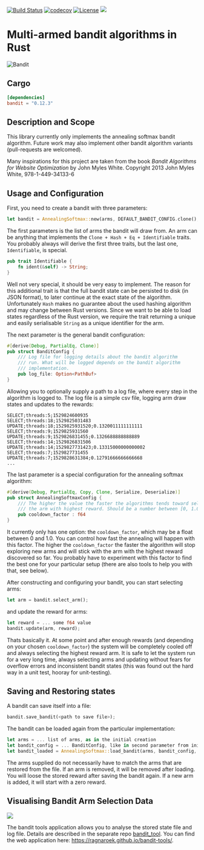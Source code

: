 [![Build Status](https://travis-ci.org/Ragnaroek/bandit.svg?branch=master)](https://travis-ci.org/Ragnaroek/bandit)
[![codecov](https://codecov.io/gh/Ragnaroek/bandit/branch/master/graph/badge.svg)](https://codecov.io/gh/Ragnaroek/bandit)
[![License](https://img.shields.io/badge/license-GPLv3-blue.svg)](https://github.com/Ragnaroek/bandit/blob/master/LICENSE)
[![](http://meritbadge.herokuapp.com/bandit)](https://crates.io/crates/bandit)

# Multi-armed bandit algorithms in Rust

![Bandit](https://media.giphy.com/media/l0HlHp2aBxnKirj3O/giphy.gif)

## Cargo

```toml
[dependencies]
bandit = "0.12.3"
```

## Description and Scope

This library currently only implements the annealing softmax bandit algorithm.
Future work may also implement other bandit algorithm variants (pull-requests are welcomed).

Many inspirations for this project are taken from the book 
*Bandit Algorithms for Website Optimization* by John Myles White. Copyright 2013 John Myles White, 978-1-449-34133-6

## Usage and Configuration

First, you need to create a bandit with three parameters:

```rust
let bandit = AnnealingSoftmax::new(arms, DEFAULT_BANDIT_CONFIG.clone(), DEFAULT_CONFIG);
```

The first parameters is the list of arms the bandit will draw from. An arm can be anything
that implements the `Clone + Hash + Eq + Identifiable` traits. You probably always will
derive the first three traits, but the last one, `Identifiable`, is special.

```rust
pub trait Identifiable {
    fn ident(&self) -> String;
}
```
Well not very special, it should be very easy to implement. The reason for this additional trait is
that the full bandit state can be persisted to disk (in JSON format), to later continue at the
exact state of the algorithm. Unfortunately ```Hash``` makes no guarantee about the used hashing
algorithm and may change between Rust versions. Since we want to be able to load states regardless of the
Rust version, we require the trait returning a unique and easily serialisable `String` as a unique identifier
for the arm.

The next parameter is the general bandit configuration:
```rust
#[derive(Debug, PartialEq, Clone)]
pub struct BanditConfig {
    /// Log file for logging details about the bandit algorithm
    /// run. What will be logged depends on the bandit algorithm
    /// implementation.
    pub log_file: Option<PathBuf>
}
```

Allowing you to optionally supply a path to a log file, where every step in the algorithm is logged to.
The log file is a simple csv file, logging arm draw states and updates to the rewards:
```csv
SELECT;threads:5;1529824600935
SELECT;threads:18;1529825031483
UPDATE;threads:18;1529825931520;0.1320011111111111
SELECT;threads:9;1529825931560
UPDATE;threads:9;1529826831455;0.1326688888888889
SELECT;threads:14;1529826831506
UPDATE;threads:14;1529827731423;0.13315000000000002
SELECT;threads:7;1529827731455
UPDATE;threads:7;1529828631384;0.12791666666666668
...
```

The last parameter is a special configuration for the annealing softmax algorithm:
```rust
#[derive(Debug, PartialEq, Copy, Clone, Serialize, Deserialize)]
pub struct AnnealingSoftmaxConfig {
    /// The higher the value the faster the algorithms tends toward selecting
    /// the arm with highest reward. Should be a number between [0, 1.0)
    pub cooldown_factor : f64
}
```

It currently only has one option: the `cooldown_factor`, which may be a float between
0 and 1.0. You can control how fast the annealing will happen with this factor.
The higher the `cooldown_factor` the faster the algorithm will stop exploring new arms and will
stick with the arm with the highest reward discovered so far. You probably have to experiment
with this factor to find the best one for your particular setup (there are also tools to help you with that, see below).

After constructing and configuring your bandit, you can start selecting arms:
```rust
let arm = bandit.select_arm();
```

and update the reward for arms:
```rust
let reward = ... some f64 value
bandit.update(arm, reward);
```

Thats basically it. At some point and after enough rewards (and depending on your chosen `cooldown_factor`)
the system will be completely cooled off and always selecting the highest reward arm. It is safe to
let the system run for a very long time, always selecting arms and updating without fears for overflow
errors and inconsistent bandit states (this was found out the hard way in a unit test, hooray for unit-testing).

## Saving and Restoring states

A bandit can save itself into a file:

```rust
bandit.save_bandit(<path to save file>);
```

The bandit can be loaded again from the particular implementation:

```rust
let arms = ... list of arms, as in the initial creation
let bandit_config = ... BanditConfig, like in second parameter from initial creation
let bandit_loaded = AnnealingSoftmax::load_bandit(arms, bandit_config, <path to save file>);
```

The arms supplied do not necessarily have to match the arms that are restored from the file.
If an arm is removed, it will be removed after loading. You will loose the stored reward after
saving the bandit again. If a new arm is added, it will start with a zero reward.

## Visualising Bandit Arm Selection Data

![](https://image.ibb.co/iXR8QT/teaser_img.png)

The bandit tools application allows you to analyse the stored state file and log file.
Details are described in the separate repo [bandit_tool](https://github.com/Ragnaroek/bandit-tools).
You can find the web application here: https://ragnaroek.github.io/bandit-tools/.
